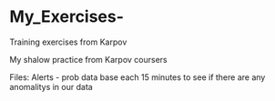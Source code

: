 # My_Exercises-
Training exercises from Karpov

My shalow practice from Karpov coursers

Files:
Alerts - prob data base each 15 minutes to see if there are any anomalitys in our data
